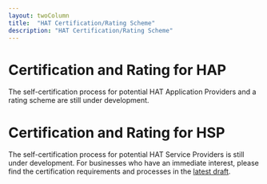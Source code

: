```yaml
---
layout: twoColumn
title:  "HAT Certification/Rating Scheme"
description: "HAT Certification/Rating Scheme"
---
```

# Certification and Rating for HAP
The self-certification process for potential HAT Application Providers and a rating scheme are still under development.

# Certification and Rating for HSP
The self-certification process for potential HAT Service Providers is still under development. For businesses who have an immediate interest, please find the certification requirements and processes in the [latest draft](https://github.com/Hub-of-all-Things/open-source-developer-portal/blob/master/app/images/HAT%20Certification-V1.0%20Draft4%20%20XM%20-%205-2-2017.pdf).

